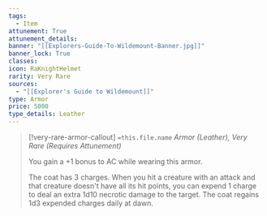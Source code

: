 ```yaml
---
tags:
  - Item
attunement: True
attunement_details: 
banner: "[[Explorers-Guide-To-Wildemount-Banner.jpg]]"
banner_lock: True
classes:
icon: RaKnightHelmet
rarity: Very Rare
sources:
  - "[[Explorer's Guide to Wildemount]]"
type: Armor
price: 5000
type_details: Leather
---
```

>[!very-rare-armor-callout] `=this.file.name`
>*Armor (Leather), Very Rare (Requires Attunement)*
>
>You gain a +1 bonus to AC while wearing this armor.
>
>The coat has 3 charges. When you hit a creature with an attack and that creature doesn't have all its hit points, you can expend 1 charge to deal an extra 1d10 necrotic damage to the target. The coat regains 1d3 expended charges daily at dawn.
>
>
